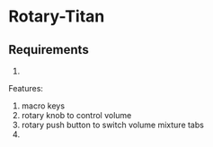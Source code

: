 # Rotary-Titan
## Requirements
1. 
Features:
1. macro keys
2. rotary knob to control volume
3. rotary push button to switch volume mixture tabs
4. 
